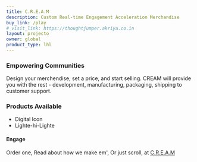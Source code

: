 ```yaml
---
title: C.R.E.A.M
description: Custom Real-time Engagement Acceleration Merchandise
buy_link: /play
# visit_link: https://thoughtjumper.akriya.co.in
layout: projecto
owner: global
product_type: lhl
---
```


### Empowering Communities
Design your merchendise, set a price, and start selling. CREAM will provide you with the rest - development, manufacturing, packaging, shipping to customer support.

### Products Available
* Digital Icon
* Lighte-hi-Lighte

#### Engage
Order one, Read about how we make em', Or just scroll, at [C.R.E.A.M](https://cream.akriya.co.in)